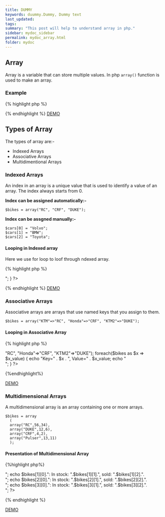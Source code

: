 ```yaml
---
title: DUMMY
keywords: duummy.Dummy, Dummy text
last_updated: 
tags: 
summary: "This post will help to understand array in php."
sidebar: mydoc_sidebar
permalink: mydoc_array.html
folder: mydoc
---
```


## Array
Array is a variable that can store multiple values. In php `array()` function is used to make an array.

### Example

{% highlight php %}
<?php
$bikes = array("RC", "CRF", "DUKE");
echo "I like " . $bikes[0] . ", " . $bikes[1] . " and " . $bikes[2] . ".";
?>
{% endhighlight %}
[DEMO](https://paiza.io/projects/UbjT1VuL2lbO8IIYmM7tDg)

## Types of Array
The types of array are:-
- Indexed Arrays   
- Associative Arrays  
- Multidimentional Arrays  

### Indexed Arrays
An index in an array is a unique value that is used to identify a value of an array. The index always starts from 0.

**Index can be assigned automatically:-**
```
$bikes = array("RC", "CRF", "DUKE");
```

**Index can be assgned manually:-**
```
$cars[0] = "Volvo";
$cars[1] = "BMW";
$cars[2] = "Toyota";
```

#### Looping in Indexed array
Here we use for loop to loof through ndexed array.

{% highlight php %}

<?php
$bikes = array("RC", "CRF", "DUKE");
$arrlength = count($bikes);

for($x = 0; $x < $arrlength; $x++) {
    echo $bikes[$x];
    echo "<br>";
}
?>

{% endhighlight %}
[DEMO](https://paiza.io/projects/ilpaOxI0iYUUtzhwFnWHEg)


### Associative Arrays

Associative arrays are arrays that use named keys that you assign to them.

```
$bikes = array("KTM"=>"RC", "Honda"=>"CRF", "KTM2"=>"DUKE");
```

#### Looping in Associative Array
{% highlight php %}
<?php
$bikes = array("KTM"=>"RC", "Honda"=>"CRF", "KTM2"=>"DUKE");

foreach($bikes as $x => $x_value) {
    echo "Key=" . $x . ", Value=" . $x_value;
    echo "<br>";
}
?>
{%endhighlight%}

[DEMO](https://paiza.io/projects/eBHTaTKRT6cK7Ok6DF1G6g?language=php)

### Multidimensional Arrays

A multidimensional array is an array containing one or more arrays.

```
$bikes = array
  (
  array("RC",56,34),
  array("DUKE",12,6),
  array("CRF",4,2),
  array("Pulser",13,11)
  );
```

#### Presentation of Multidimensional Array
{%highlight php%}
<?php
$bikes = array
  (
  array("RC",56,34),
  array("DUKE",12,6),
  array("CRF",4,2),
  array("Pulser",13,11)
  );
  
echo $bikes[0][0].": In stock: ".$bikes[0][1].", sold: ".$bikes[0][2].".<br>";
echo $bikes[1][0].": In stock: ".$bikes[1][1].", sold: ".$bikes[1][2].".<br>";
echo $bikes[2][0].": In stock: ".$bikes[2][1].", sold: ".$bikes[2][2].".<br>";
echo $bikes[3][0].": In stock: ".$bikes[3][1].", sold: ".$bikes[3][2].".<br>";
?>
{% endhighlight %}

[DEMO](https://paiza.io/projects/rii0w9BTG-THt-fz8WUd7A?language=php)

